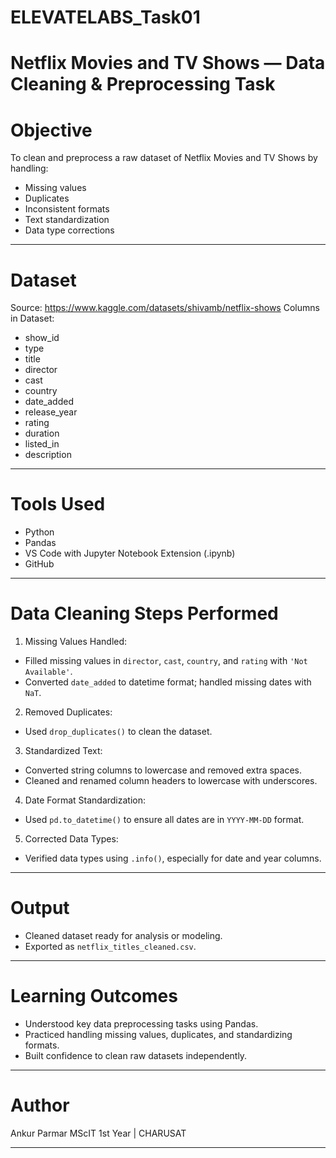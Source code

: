 # ELEVATELABS_Task01
# Netflix Movies and TV Shows — Data Cleaning & Preprocessing Task

# Objective
To clean and preprocess a raw dataset of Netflix Movies and TV Shows by handling:
- Missing values
- Duplicates
- Inconsistent formats
- Text standardization
- Data type corrections

---

# Dataset
Source: https://www.kaggle.com/datasets/shivamb/netflix-shows 
Columns in Dataset:
- show_id
- type
- title
- director
- cast
- country
- date_added
- release_year
- rating
- duration
- listed_in
- description

---

# Tools Used
- Python 
- Pandas 
- VS Code with Jupyter Notebook Extension (.ipynb)
- GitHub 

---

# Data Cleaning Steps Performed

1. Missing Values Handled:
- Filled missing values in `director`, `cast`, `country`, and `rating` with `'Not Available'`.
- Converted `date_added` to datetime format; handled missing dates with `NaT`.

2. Removed Duplicates:
- Used `drop_duplicates()` to clean the dataset.

3. Standardized Text:
- Converted string columns to lowercase and removed extra spaces.
- Cleaned and renamed column headers to lowercase with underscores.

4. Date Format Standardization:
- Used `pd.to_datetime()` to ensure all dates are in `YYYY-MM-DD` format.

5. Corrected Data Types:
- Verified data types using `.info()`, especially for date and year columns.

---

# Output
- Cleaned dataset ready for analysis or modeling.
- Exported as `netflix_titles_cleaned.csv`.

---

# Learning Outcomes

- Understood key data preprocessing tasks using Pandas.
- Practiced handling missing values, duplicates, and standardizing formats.
- Built confidence to clean raw datasets independently.

---

# Author
Ankur Parmar
MScIT 1st Year | CHARUSAT 

---

